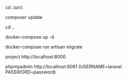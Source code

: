 cd .\src\

composer update

cd ..

docker-compose up -d

docker-compose run artisan migrate

project http://localhost:8000

phpmyadmin http://localhost:8081    (USERNAME=laravel PASSWORD=password)